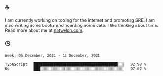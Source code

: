 ### ☕

I am currently working on tooling for the internet and promoting SRE. I am also writing some books and hoarding some data. I like thinking about time. Read more about me at [natwelch.com](https://natwelch.com).

### 🕒

<!--START_SECTION:waka-->
```text
Week: 06 December, 2021 - 12 December, 2021

TypeScript   ██████████████████████████████████████░░░   92.98 % 
Go           ███░░░░░░░░░░░░░░░░░░░░░░░░░░░░░░░░░░░░░░   07.02 % 
```
<!--END_SECTION:waka-->
